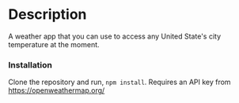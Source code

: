 # Description 

A weather app that you can use to access any United State's city temperature at the moment.

### Installation

Clone the repository and run, ```npm install```. Requires an API key from https://openweathermap.org/ 

